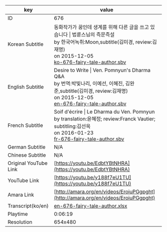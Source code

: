 |  key  |  value  |
|-------|---------|
| ID            | 676 |
| Korean Subtitle | 동화작가가 꿈인데 생계를 위해 다른 글을 쓰고 있습니다 \| 법륜스님의 즉문즉설<br>by 한국어녹취:Moon,subtitle(김미경, review:김재명)<br>on 2015-12-05<br>[ko-676-fairy-tale-author.sbv](https://github.com/jungtosociety/dharma-qna/raw/master/sub/676/ko-676-fairy-tale-author.sbv)<br>|
| English Subtitle | Desire to Write \| Ven. Pomnyun's Dharma Q&A<br>by 번역:박빛나리, 이예선, 이혜진, 김완준,subtitle(김미경, review:김재명)<br>on 2015-12-05<br>[en-676-fairy-tale-author.sbv](https://github.com/jungtosociety/dharma-qna/raw/master/sub/676/en-676-fairy-tale-author.sbv)<br>|
| French Subtitle | Soif d'écrire \| Le Dharma du Ven. Pomnyun<br>by translation:윤혜정; review:Franck Vautier; subtitling:김선옥<br>on 2016-01-23<br>[fr-676-fairy-tale-author.sbv](https://github.com/jungtosociety/dharma-qna/raw/master/sub/676/fr-676-fairy-tale-author.sbv)<br>|
| German Subtitle | N/A |
| Chinese Subtitle | N/A |
| Original YouTube Link  | [https://youtu.be/EdbtYBtNHRA](https://youtu.be/EdbtYBtNHRA) |
| YouTube Link  | [https://youtu.be/y188f7eU1TU](https://youtu.be/y188f7eU1TU) |
| Amara Link    | [http://amara.org/en/videos/EroiuPGgpght](http://amara.org/en/videos/EroiuPGgpght) |
| Transcript(ko/en) | [en-676-fairy-tale-author.xlsx](https://github.com/jungtosociety/dharma-qna/raw/master/sub/676/en-676-fairy-tale-author.xlsx) |
| Playtime | 0:06:19 |
| Resolution | 654x480|
